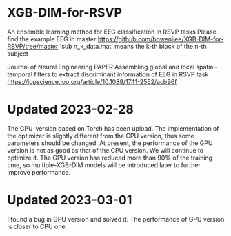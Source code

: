 # XGB-DIM-for-RSVP
An ensemble learning method for EEG classification in RSVP tasks
Please find the example EEG in master:https://github.com/bowenliee/XGB-DIM-for-RSVP/tree/master
'sub n_k_data.mat' means the k-th block of the n-th subject 

Journal of Neural Engineering
PAPER
Assembling global and local spatial-temporal filters to extract discriminant information of EEG in RSVP task
https://iopscience.iop.org/article/10.1088/1741-2552/acb96f

# Updated 2023-02-28
The GPU-version based on Torch has been upload. The implementation of the optimizer is slightly different from the CPU version, thus some parameters should be changed. At present, the performance of the GPU version is not as good as that of the CPU version. We will continue to optimize it. The GPU version has reduced more than 90% of the training time, so multiple-XGB-DIM models will be introduced later to further improve performance.

# Updated 2023-03-01
I found a bug in GPU version and solved it. The performance of GPU version is closer to CPU one.

